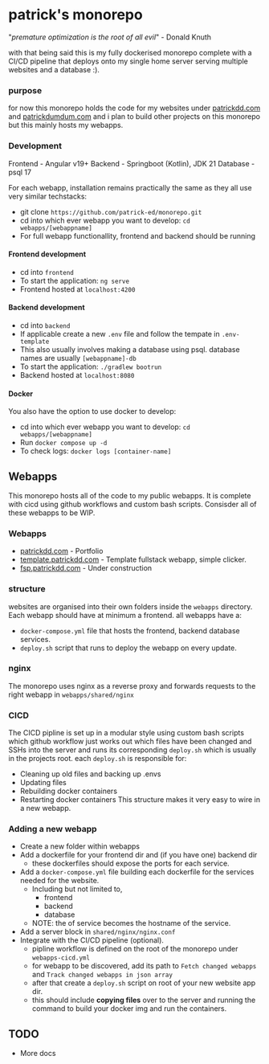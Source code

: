 # patrick's monorepo

"*premature optimization is the root of all evil*" - Donald Knuth

with that being said this is my fully dockerised monorepo complete with a CI/CD pipeline that deploys onto my single home server serving multiple websites and a database :).

### purpose

for now this monorepo holds the code for my websites under [patrickdd.com](http://patrickdumdum.com/) and [patrickdumdum.com](https://patrickdumdum.com/) and i plan to build other projects on this monorepo but this mainly hosts my webapps.

### Development

Frontend - Angular v19+
Backend - Springboot (Kotlin), JDK 21 
Database - psql 17

For each webapp, installation remains practically the same as they all use very similar techstacks: 
- git clone `https://github.com/patrick-ed/monorepo.git`
- cd into which ever webapp you want to develop: `cd webapps/[webappname]`
- For full webapp functionallity, frontend and backend should be running

#### Frontend development
- cd into `frontend`
- To start the application: `ng serve`
- Frontend hosted at `localhost:4200`

#### Backend development
- cd into `backend`
- If applicable create a new `.env` file and follow the tempate in `.env-template`
- This also usually involves making a database using psql. database names are usually `[webappname]-db`
- To start the application: `./gradlew bootrun`
- Backend hosted at `localhost:8080`

#### Docker
You also have the option to use docker to develop:
- cd into which ever webapp you want to develop: `cd webapps/[webappname]`
- Run `docker compose up -d`
- To check logs: `docker logs [container-name]`



## Webapps

This monorepo hosts all of the code to my public webapps. It is complete with cicd using github workflows and custom bash scripts. Consisder all of these webapps to be WIP.

### Webapps
- [patrickdd.com](http://patrickdd.com/) - Portfolio
- [template.patrickdd.com](http://template.patrickdd.com/) - Template fullstack webapp, simple clicker.
- [fsp.patrickdd.com](http://fsp.patrickdd.com/) - Under construction

### structure

websites are organised into their own folders inside the `webapps` directory. Each webapp should have at minimum a frontend.
all webapps have a:
- `docker-compose.yml` file that hosts the frontend, backend database services. 
- `deploy.sh` script that runs to deploy the webapp on every update.

### nginx

The monorepo uses nginx as a reverse proxy and forwards requests to the right webapp in `webapps/shared/nginx` 

### CICD
The CICD pipline is set up in a modular style using custom bash scripts which github workflow just works out which files have been changed and SSHs into the server and runs its corresponding `deploy.sh` which is usually in the projects root. 
each `deploy.sh` is responsible for:
- Cleaning up old files and backing up .envs
- Updating files
- Rebuilding docker containers 
- Restarting docker containers
This structure makes it very easy to wire in a new webapp.

### Adding a new webapp

- Create a new folder within webapps
- Add a dockerfile for your frontend dir and (if you have one) backend dir
  - these dockerfiles should expose the ports for each service.
- Add a `docker-compose.yml` file building each dockerfile for the services needed for the website.
  - Including but not limited to,
    - frontend
    - backend
    - database
  - NOTE: the of service becomes the hostname of the service.
- Add a server block in `shared/nginx/nginx.conf` 
- Integrate with the CI/CD pipeline (optional).
  - pipline workflow is defined on the root of the monorepo under `webapps-cicd.yml`
  - for webapp to be discovered, add its path to `Fetch changed webapps` and `Track changed webapps in json array`
  - after that create a `deploy.sh` script on root of your new website app dir.
  - this should include **copying files** over to the server and running the command to build your docker img and run the containers.

## TODO
- More docs
